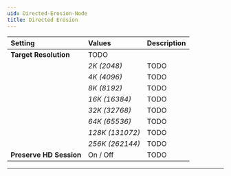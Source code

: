 ```yaml
---
uid: Directed-Erosion-Node
title: Directed Erosion
---
```


| Setting                 | Values          | Description |
| :---------------------- | :-------------- | :---------- |
| **Target Resolution**   | TODO     |
|                         | *2K (2048)*     | TODO |
|                         | *4K (4096)*     | TODO |
|                         | *8K (8192)*     | TODO |
|                         | *16K (16384)*   | TODO |
|                         | *32K (32768)*   | TODO |
|                         | *64K (65536)*   | TODO |
|                         | *128K (131072)* | TODO |
|                         | *256K (262144)* | TODO |
| **Preserve HD Session** | On / Off        | TODO |




***

<!--examples-->